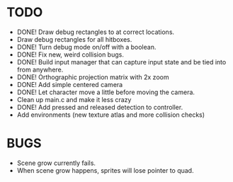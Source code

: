 # TODO
- DONE! Draw debug rectangles to at correct locations.
- Draw debug rectangles for all hitboxes.
- DONE! Turn debug mode on/off with a boolean.
- DONE! Fix new, weird collision bugs.
- DONE! Build input manager that can capture input state and be tied into from anywhere.
- DONE! Orthographic projection matrix with 2x zoom
- DONE! Add simple centered camera
- DONE! Let character move a little before moving the camera.
- Clean up main.c and make it less crazy
- DONE! Add pressed and released detection to controller.
- Add environments (new texture atlas and more collision checks)

# BUGS
- Scene grow currently fails.
- When scene grow happens, sprites will lose pointer to quad.
